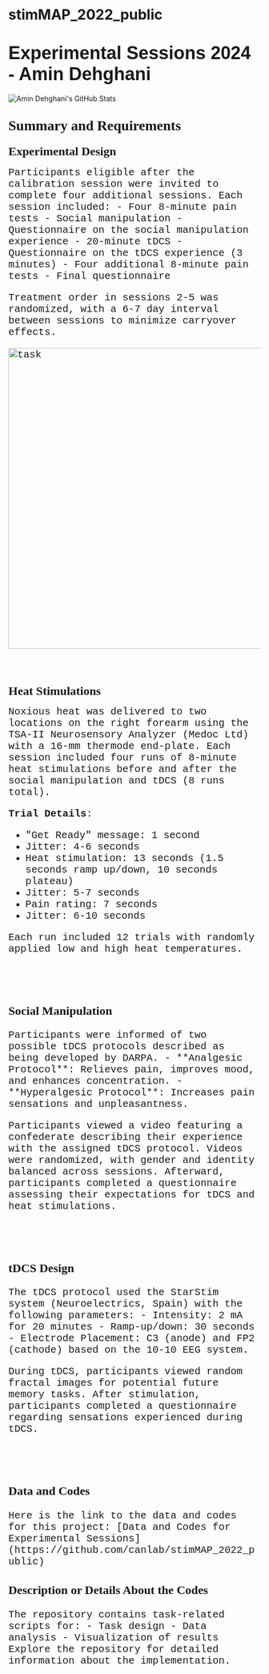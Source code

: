 # stimMAP_2022_public

# <span style="font-family: 'Arial'; font-size: 36px;">Experimental Sessions 2024 - Amin Dehghani</span>

<img src="https://github-readme-stats.vercel.app/api?username=Amindeh" alt="Amin Dehghani's GitHub Stats" />

## <span style="font-family: 'Times New Roman'; font-size: 28px;">Summary and Requirements</span>

### <span style="font-family: 'Verdana'; font-size: 24px;">Experimental Design</span>

<span style="font-family: 'Courier New'; font-size: 20px;">
Participants eligible after the calibration session were invited to complete four additional sessions. Each session included:
- Four 8-minute pain tests
- Social manipulation
- Questionnaire on the social manipulation experience
- 20-minute tDCS
- Questionnaire on the tDCS experience (3 minutes)
- Four additional 8-minute pain tests
- Final questionnaire  

Treatment order in sessions 2-5 was randomized, with a 6-7 day interval between sessions to minimize carryover effects.

<img width="601" alt="task" src="https://github.com/user-attachments/assets/7e2e4c8f-fa9f-4d92-8c7e-b4cf88f64f6c" />


</span>

<br><br>

### <span style="font-family: 'Verdana'; font-size: 24px;">Heat Stimulations</span>

<span style="font-family: 'Courier New'; font-size: 20px;">
Noxious heat was delivered to two locations on the right forearm using the TSA-II Neurosensory Analyzer (Medoc Ltd) with a 16-mm thermode end-plate. Each session included four runs of 8-minute heat stimulations before and after the social manipulation and tDCS (8 runs total). 

**Trial Details**:
- "Get Ready" message: 1 second  
- Jitter: 4-6 seconds  
- Heat stimulation: 13 seconds (1.5 seconds ramp up/down, 10 seconds plateau)  
- Jitter: 5-7 seconds  
- Pain rating: 7 seconds  
- Jitter: 6-10 seconds  

Each run included 12 trials with randomly applied low and high heat temperatures.
</span>

<br><br>

### <span style="font-family: 'Verdana'; font-size: 24px;">Social Manipulation</span>

<span style="font-family: 'Courier New'; font-size: 20px;">
Participants were informed of two possible tDCS protocols described as being developed by DARPA.  
- **Analgesic Protocol**: Relieves pain, improves mood, and enhances concentration.  
- **Hyperalgesic Protocol**: Increases pain sensations and unpleasantness.

Participants viewed a video featuring a confederate describing their experience with the assigned tDCS protocol. Videos were randomized, with gender and identity balanced across sessions. Afterward, participants completed a questionnaire assessing their expectations for tDCS and heat stimulations.
</span>

<br><br>

### <span style="font-family: 'Verdana'; font-size: 24px;">tDCS Design</span>

<span style="font-family: 'Courier New'; font-size: 20px;">
The tDCS protocol used the StarStim system (Neuroelectrics, Spain) with the following parameters:
- Intensity: 2 mA for 20 minutes  
- Ramp-up/down: 30 seconds  
- Electrode Placement: C3 (anode) and FP2 (cathode) based on the 10-10 EEG system.  

During tDCS, participants viewed random fractal images for potential future memory tasks. After stimulation, participants completed a questionnaire regarding sensations experienced during tDCS.
</span>

<br><br>

### <span style="font-family: 'Verdana'; font-size: 24px;">Data and Codes</span>

<span style="font-family: 'Courier New'; font-size: 20px;">
Here is the link to the data and codes for this project:  
[Data and Codes for Experimental Sessions](https://github.com/canlab/stimMAP_2022_public)
</span>

### <span style="font-family: 'Verdana'; font-size: 24px;">Description or Details About the Codes</span>

<span style="font-family: 'Courier New'; font-size: 20px;">
The repository contains task-related scripts for:
- Task design
- Data analysis
- Visualization of results  
Explore the repository for detailed information about the implementation.
</span>
